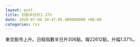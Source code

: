 ```yaml
---
layout: post
title: 日股半日升1.37%
date: 2020-07-06 10:47:05.000000000 +08:00
categories: rss
---
```


東京股市上升。日經指數半日升306點，報22612點，升幅1.37%。
